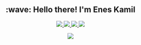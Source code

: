 <h2 align="center"> :wave: Hello there! I'm Enes Kamil</h2>

<p align="center">
  <a href="https://twitter.com/eneskydev">
    <img src="https://img.shields.io/badge/Twitter-%231DA1F2.svg?logo=Twitter&logoColor=white" />
  </a>
    
  <a href="https://linkedin.com/in/enesky">
    <img src="https://img.shields.io/badge/LinkedIn-%230077B5.svg?logo=linkedin&logoColor=white" />
  </a>
  
  <a href="https://twitch.tv/rekxyy">
    <img src="https://img.shields.io/badge/Twitch-%239146FF.svg?logo=Twitch&logoColor=white" />
  </a>
  
  <a href="https://youtube.com/@eky..">
    <img src="https://img.shields.io/badge/YouTube-%23FF0000.svg?logo=YouTube&logoColor=white" />
  </a>
</p>

<p align="center">
  <a>
    <img src="https://github-readme-streak-stats.herokuapp.com/?user=enesky&theme=gotham&hide_border=false" />
  </a>
</p>

